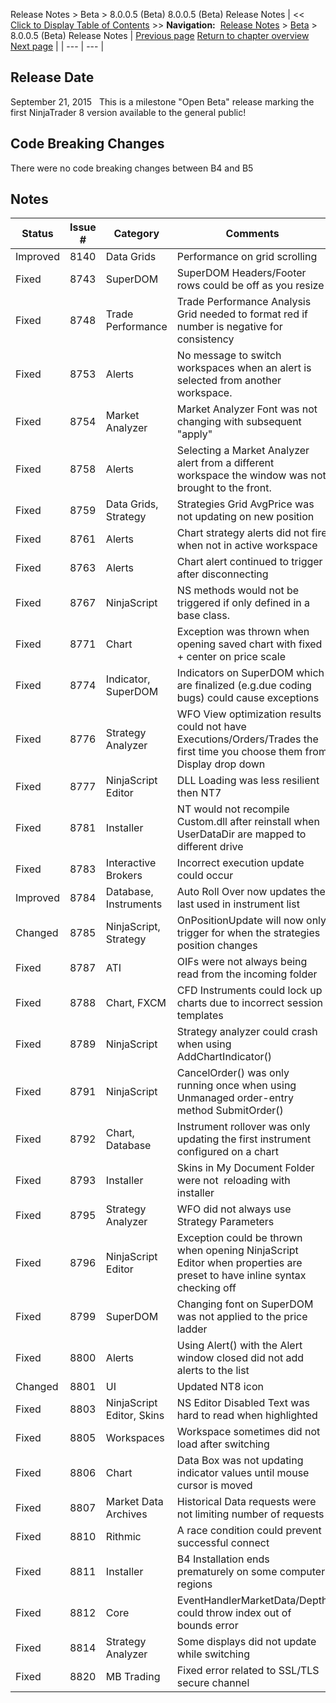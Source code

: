 ﻿
Release Notes > Beta > 8.0.0.5 (Beta)
8.0.0.5 (Beta) Release Notes
| << [Click to Display Table of Contents](8_0_0_5.md) >> **Navigation:**     [Release Notes](release_notes-1.md) > [Beta](beta_release_notes.md) > 8.0.0.5 (Beta) Release Notes | [Previous page](8_0_0_6.md) [Return to chapter overview](beta_release_notes.md) [Next page](8_0_0_4.md) |
| --- | --- |
## Release Date
September 21, 2015
 
This is a milestone "Open Beta" release marking the first NinjaTrader 8 version available to the general public!
 
## Code Breaking Changes
There were no code breaking changes between B4 and B5
 
## Notes
| Status | Issue # | Category | Comments |
| --- | --- | --- | --- |
| Improved | 8140 | Data Grids | Performance on grid scrolling |
| Fixed | 8743 | SuperDOM | SuperDOM Headers/Footer rows could be off as you resize |
| Fixed | 8748 | Trade Performance | Trade Performance Analysis Grid needed to format red if number is negative for consistency |
| Fixed | 8753 | Alerts | No message to switch workspaces when an alert is selected from another workspace. |
| Fixed | 8754 | Market Analyzer | Market Analyzer Font was not changing with subsequent "apply" |
| Fixed | 8758 | Alerts | Selecting a Market Analyzer alert from a different workspace the window was not brought to the front. |
| Fixed | 8759 | Data Grids, Strategy | Strategies Grid AvgPrice was not updating on new position |
| Fixed | 8761 | Alerts | Chart strategy alerts did not fire when not in active workspace |
| Fixed | 8763 | Alerts | Chart alert continued to trigger after disconnecting |
| Fixed | 8767 | NinjaScript | NS methods would not be triggered if only defined in a base class. |
| Fixed | 8771 | Chart | Exception was thrown when opening saved chart with fixed + center on price scale |
| Fixed | 8774 | Indicator, SuperDOM | Indicators on SuperDOM which are finalized (e.g.due coding bugs) could cause exceptions |
| Fixed | 8776 | Strategy Analyzer | WFO View optimization results could not have Executions/Orders/Trades the first time you choose them from Display drop down |
| Fixed | 8777 | NinjaScript Editor | DLL Loading was less resilient then NT7 |
| Fixed | 8781 | Installer | NT would not recompile Custom.dll after reinstall when UserDataDir are mapped to different drive |
| Fixed | 8783 | Interactive Brokers | Incorrect execution update could occur |
| Improved | 8784 | Database, Instruments | Auto Roll Over now updates the last used in instrument list |
| Changed | 8785 | NinjaScript, Strategy | OnPositionUpdate will now only trigger for when the strategies position changes |
| Fixed | 8787 | ATI | OIFs were not always being read from the incoming folder |
| Fixed | 8788 | Chart, FXCM | CFD Instruments could lock up charts due to incorrect session templates |
| Fixed | 8789 | NinjaScript | Strategy analyzer could crash when using AddChartIndicator() |
| Fixed | 8791 | NinjaScript | CancelOrder() was only running once when using Unmanaged order-entry method SubmitOrder() |
| Fixed | 8792 | Chart, Database | Instrument rollover was only updating the first instrument configured on a chart |
| Fixed | 8793 | Installer | Skins in My Document Folder were not  reloading with installer |
| Fixed | 8795 | Strategy Analyzer | WFO did not always use Strategy Parameters |
| Fixed | 8796 | NinjaScript Editor | Exception could be thrown when opening NinjaScript Editor when properties are preset to have inline syntax checking off |
| Fixed | 8799 | SuperDOM | Changing font on SuperDOM was not applied to the price ladder |
| Fixed | 8800 | Alerts | Using Alert() with the Alert window closed did not add alerts to the list |
| Changed | 8801 | UI | Updated NT8 icon |
| Fixed | 8803 | NinjaScript Editor, Skins | NS Editor Disabled Text was hard to read when highlighted |
| Fixed | 8805 | Workspaces | Workspace sometimes did not load after switching |
| Fixed | 8806 | Chart | Data Box was not updating indicator values until mouse cursor is moved |
| Fixed | 8807 | Market Data Archives | Historical Data requests were not limiting number of requests |
| Fixed | 8810 | Rithmic | A race condition could prevent successful connect |
| Fixed | 8811 | Installer | B4 Installation ends prematurely on some computer regions |
| Fixed | 8812 | Core | EventHandlerMarketData/Depth could throw index out of bounds error |
| Fixed | 8814 | Strategy Analyzer | Some displays did not update while switching |
| Fixed | 8820 | MB Trading | Fixed error related to SSL/TLS secure channel |

